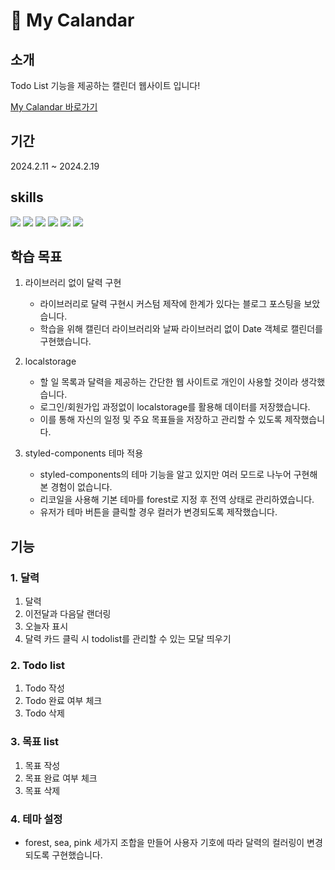 # 📆 My Calandar

## 소개

Todo List 기능을 제공하는 캘린더 웹사이트 입니다!

<a href="https://mycalendar-eight.vercel.app/">My Calandar 바로가기</a> 

## 기간

2024.2.11 ~ 2024.2.19

## skills
<div style ={{display:"flex"}}>
  <img src="https://img.shields.io/badge/TypeScript-3178C6?style=flat-square&logo=typescript&logoColor=black"/>
<img src="https://img.shields.io/badge/React-61DAFB?style=flat-square&logo=React&logoColor=black"/>
  <img src="https://img.shields.io/badge/Recoil-3578E5?style=flat-square&logo=recoil&logoColor=black"/>
<img src="https://img.shields.io/badge/styled-components-DB7093?style=flat-square&logo=styled-components&logoColor=white"/>
  <img src="https://img.shields.io/badge/Vite-646CFF?style=flat-square&logo=vite&logoColor=black"/>
  <img src="https://img.shields.io/badge/vercel-000000?style=flat-square&logo=vercel&logoColor=white"/>


## 학습 목표

1) 라이브러리 없이 달력 구현
   - 라이브러리로 달력 구현시 커스텀 제작에 한계가 있다는 블로그 포스팅을 보았습니다.
   - 학습을 위해 캘린더 라이브러리와 날짜 라이브러리 없이 Date 객체로 캘린더를 구현했습니다.

2) localstorage
    - 할 일 목록과 달력을 제공하는 간단한 웹 사이트로 개인이 사용할 것이라 생각했습니다.
    - 로그인/회원가입 과정없이 localstorage를 활용해 데이터를 저장했습니다.
    - 이를 통해 자신의 일정 및 주요 목표들을 저장하고 관리할 수 있도록 제작했습니다.
  
3) styled-components 테마 적용
     - styled-components의 테마 기능을 알고 있지만 여러 모드로 나누어 구현해본 경험이 없습니다.
     - 리코일을 사용해 기본 테마를 forest로 지정 후 전역 상태로 관리하였습니다.
     - 유저가 테마 버튼을 클릭할 경우 컬러가 변경되도록 제작했습니다.

## 기능

### 1. 달력

1) 달력
2) 이전달과 다음달 랜더링
3) 오늘자 표시
4) 달력 카드 클릭 시 todolist를 관리할 수 있는 모달 띄우기


### 2. Todo list

1) Todo 작성
2) Todo 완료 여부 체크
3) Todo 삭제


### 3. 목표 list
1) 목표 작성
2) 목표 완료 여부 체크
3) 목표 삭제


### 4. 테마 설정
- forest, sea, pink 세가지 조합을 만들어 사용자 기호에 따라 달력의 컬러링이 변경되도록 구현했습니다.
